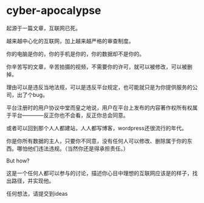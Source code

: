 # cyber-apocalypse
起源于一篇文章，互联网已死。

越来越中心化的互联网，加上越来越严格的审查制度。

你的电脑是你的，你的手机是你的，你的数据却不是你的。

你辛苦写的文章，辛苦拍摄的视频，不需要你的许可，就可以被修改，可以被删掉。

理由可以是违反当地法规，可以是违反平台规定，也可能就只是为你提供服务的公司，出了个bug。

平台注册时的用户协议中堂而皇之地说，用户在平台上发布的内容著作权所有权属于平台————反正你也不会看，反正你总会同意。

或者可以回到那个人人都建站，人人都写博客，wordpress还很流行的年代。

你是你所有数据的主人，只要你不同意，没有任何人可以修改、删除属于你的东西。哪怕他们违法违规。（当然你还是得承担责任。）

But how?


这是一个任何人都可以参与的讨论，描述你心目中理想的互联网应该是的样子，找出路径，并实现他。

任何想法，请提交到ideas
